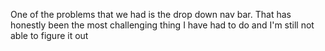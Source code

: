 

One of the problems that we had is the drop down nav bar. That has honestly been the most challenging  thing I have had to do and I'm still not able to figure it out
